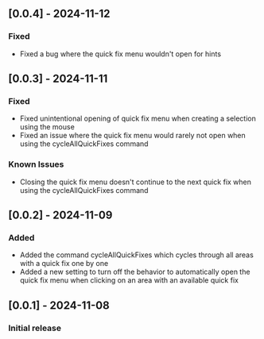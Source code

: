 ## [0.0.4] - 2024-11-12
### Fixed
- Fixed a bug where the quick fix menu wouldn't open for hints

## [0.0.3] - 2024-11-11
### Fixed
- Fixed unintentional opening of quick fix menu when creating a selection using the mouse
- Fixed an issue where the quick fix menu would rarely not open when using the cycleAllQuickFixes command

### Known Issues
- Closing the quick fix menu doesn't continue to the next quick fix when using the cycleAllQuickFixes command

## [0.0.2] - 2024-11-09
### Added
- Added the command cycleAllQuickFixes which cycles through all areas with a quick fix one by one
- Added a new setting to turn off the behavior to automatically open the quick fix menu when clicking on an area with an available quick fix

## [0.0.1] - 2024-11-08
### Initial release